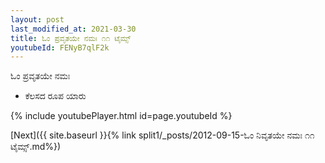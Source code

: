 ```yaml
---
layout: post
last_modified_at: 2021-03-30
title: ಓಂ ಪ್ರವೃತಯೇ ನಮಃ ೧೧ ಟೈಮ್ಸ್
youtubeId: FENyB7qlF2k
---
```

 
 
 ಓಂ ಪ್ರವೃತಯೇ ನಮಃ  
 
 -  ಕೆಲಸದ ರೂಪ ಯಾರು 
 
  
 
  
 
 
 
 
 
 


{% include youtubePlayer.html id=page.youtubeId %}
 
[Next]({{ site.baseurl }}{% link  split1/_posts/2012-09-15-ಓಂ ನಿವೃತಯೇ ನಮಃ ೧೧ ಟೈಮ್ಸ್.md%})
 
